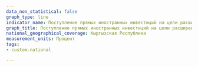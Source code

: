 ```yaml
---
data_non_statistical: false
graph_type: line
indicator_name: Поступление прямых иностранных инвестиций на цели расширения энергетической инфраструктуры и модернизации технологий к общему объему, поступивших прямых иностранных инвестиции
graph_title: Поступление прямых иностранных инвестиций на цели расширения энергетической инфраструктуры и модернизации технологий к общему объему, поступивших прямых иностранных инвестиции
national_geographical_coverage: Кыргызская Республика
measurement_units: Процент
tags:
- custom.national

---
```

